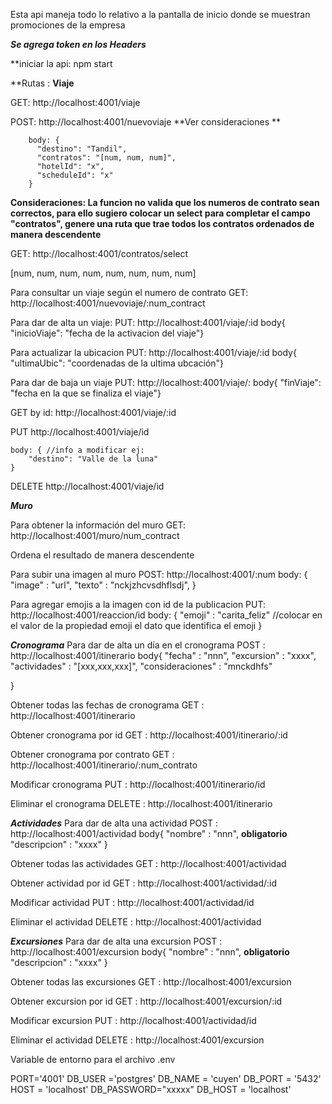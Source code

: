 Esta api maneja todo lo relativo a la pantalla de inicio donde se muestran promociones de la empresa


***Se agrega token en los Headers***


**iniciar la api: npm start


**Rutas :
**Viaje**

GET: http://localhost:4001/viaje


POST: http://localhost:4001/nuevoviaje   **Ver consideraciones **


        body: {  
          "destino": "Tandil",
          "contratos": "[num, num, num]",
          "hotelId": "x",
          "scheduleId": "x"
        }
        
**Consideraciones: La funcion no valida que los numeros de contrato sean correctos, para ello sugiero colocar un select para completar el campo "contratos", genere una ruta que trae todos los contratos ordenados de manera descendente**

GET: http://localhost:4001/contratos/select

[num, num, num, num, num, num, num, num]


Para consultar un viaje según el numero de contrato
GET: http://localhost:4001/nuevoviaje/:num_contract


Para dar de alta un viaje:
PUT: http://localhost:4001/viaje/:id
      body{
          "inicioViaje": "fecha de la activacion del viaje"}


Para actualizar la ubicacion
PUT: http://localhost:4001/viaje/:id
      body{
          "ultimaUbic": "coordenadas de la ultima ubcación"}


Para dar de baja un viaje
PUT: http://localhost:4001/viaje/:
      body{
          "finViaje": "fecha en la que se finaliza el viaje"}


GET by id: http://localhost:4001/viaje/:id


PUT http://localhost:4001/viaje/id

    body: { //info a modificar ej:
        "destino": "Valle de la luna"
    }

DELETE http://localhost:4001/viaje/id

***Muro***

Para obtener la información del muro
GET: http://localhost:4001/muro/num_contract

Ordena el resultado de manera descendente


Para subir una imagen al muro
POST: http://localhost:4001/:num
  body:
      {
        "image" : "url",
        "texto" : "nckjzhcvsdhflsdj",
      }
    

Para agregar emojis a la imagen con id de la publicacion
PUT: http://localhost:4001/reaccion/id
      body: {
              "emoji" : "carita_feliz"  //colocar en el valor de la propiedad emoji el dato que identifica el emoji
            }


***Cronograma***
Para dar de alta un día en el cronograma
POST : http://localhost:4001/itinerario
  body{
    "fecha" : "nnn",
    "excursion" : "xxxx",
    "actividades" : "[xxx,xxx,xxx]",
    "consideraciones" : "mnckdhfs"

  }

Obtener todas las fechas de cronograma
GET : http://localhost:4001/itinerario

Obtener cronograma por id
GET : http://localhost:4001/itinerario/:id

Obtener cronograma por contrato
GET : http://localhost:4001/itinerario/:num_contrato

Modificar cronograma
PUT : http://localhost:4001/itinerario/id

Eliminar el cronograma
DELETE : http://localhost:4001/itinerario


***Actividades***
Para dar de alta una actividad
POST : http://localhost:4001/actividad
  body{
    "nombre" : "nnn", **obligatorio**
    "descripcion" : "xxxx"
  }

Obtener todas las actividades
GET : http://localhost:4001/actividad

Obtener actividad por id
GET : http://localhost:4001/actividad/:id

Modificar actividad
PUT : http://localhost:4001/actividad/id

Eliminar el actividad
DELETE : http://localhost:4001/actividad


***Excursiones***
Para dar de alta una excursion
POST : http://localhost:4001/excursion
  body{
    "nombre" : "nnn", **obligatorio**
    "descripcion" : "xxxx"
  }

Obtener todas las excursiones
GET : http://localhost:4001/excursion

Obtener excursion por id
GET : http://localhost:4001/excursion/:id

Modificar excursion
PUT : http://localhost:4001/actividad/id

Eliminar el actividad
DELETE : http://localhost:4001/excursion


Variable de entorno para el archivo .env


PORT='4001'
DB_USER ='postgres'
DB_NAME = 'cuyen'
DB_PORT = '5432'
HOST = 'localhost'
DB_PASSWORD="xxxxx"
DB_HOST = 'localhost'
